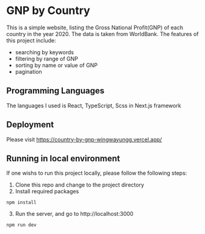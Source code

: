 # GNP by Country
This is a simple website, listing the Gross National Profit(GNP) of each country in the year 2020. The data is taken from WorldBank. The features of this project include:
<ul>
  <li>searching by keywords</li>
  <li>filtering by range of GNP</li>
  <li>sorting by name or value of GNP</li>
  <li>pagination</li>
</ul>

## Programming Languages
The languages I used is React, TypeScript, Scss in Next.js framework

## Deployment
Please visit https://country-by-gnp-wingwayungg.vercel.app/

## Running in local environment
If one wishs to run this project locally, please follow the following steps:
1. Clone this repo and change to the project directory 
2. Install required packages
```
npm install
```

3. Run the server, and go to http://localhost:3000 
```
npm run dev
```